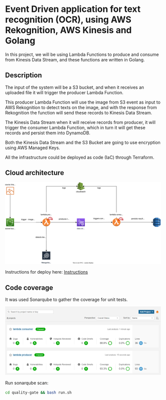# Event Driven application for text recognition (OCR), using AWS Rekognition, AWS Kinesis and Golang

In this project, we will be using Lambda Functions to produce and consume from Kinesis Data Stream, and these functions are written in Golang.

## Description

The input of the system will be a S3 bucket, and when it receives an uploaded file it will trigger the producer Lambda Function.

This producer Lambda Function will use the image from S3 event as input to AWS Rekognition to detect texts on the image, and with the response from Rekognition the function will send these records to Kinesis Data Stream.

The Kinesis Data Stream when it will receive records from producer, it will trigger the consumer Lambda Function, which in turn it will get these records and persist them into DynamoDB.

Both the Kinesis Data Stream and the S3 Bucket are going to use encryption using AWS Managed Keys.

All the infrastructure could be deployed as code (IaC) through Terraform.

## Cloud architecture
![Architecture](./architecture/kinesis-lambda.drawio.svg)

Instructions for deploy here: [Instructions](./infrastructure/README.md)

## Code coverage

It was used Sonarqube to gather the coverage for unit tests.

![Quality Gate](./quality-gate/sonarqube.png)

Run sonarqube scan:
```bash
cd quality-gate && bash run.sh
```

